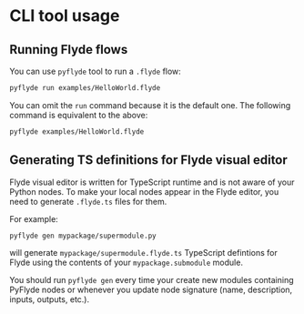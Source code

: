 # CLI tool usage

## Running Flyde flows

You can use `pyflyde` tool to run a `.flyde` flow:

```bash
pyflyde run examples/HelloWorld.flyde
```

You can omit the `run` command because it is the default one. The following command is equivalent to the above:

```bash
pyflyde examples/HelloWorld.flyde
```

## Generating TS definitions for Flyde visual editor

Flyde visual editor is written for TypeScript runtime and is not aware of your Python nodes. To make your local nodes appear in the Flyde editor, you need to generate `.flyde.ts` files for them.

For example:

```bash
pyflyde gen mypackage/supermodule.py
```

will generate `mypackage/supermodule.flyde.ts` TypeScript defintions for Flyde using the contents of your `mypackage.submodule` module.

You should run `pyflyde gen` every time your create new modules containing PyFlyde nodes or whenever you update node signature (name, description, inputs, outputs, etc.).
